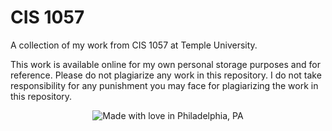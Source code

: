 # CIS 1057
A collection of my work from CIS 1057 at Temple University.

This work is available online for my own personal storage purposes and for reference. Please do not plagiarize any work in this repository. I do not take responsibility for any punishment you may face for plagiarizing the work in this repository.

<p align="center">
<img src="https://madewithlove.now.sh/us?heart=true&template=for-the-badge&text=Philadelphia%2C+PA" alt="Made with love in Philadelphia, PA">
</p>